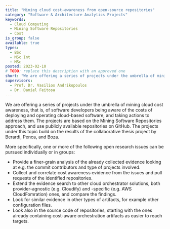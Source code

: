 ```yaml
---
title: "Mining cloud cost-awareness from open-source repositories"
category: "Software & Architecture Analytics Projects"
keywords:
  - Cloud Computing
  - Mining Software Repositories
  - Cost
is_group: false
available: true
types:
  - BSc
  - MSc Int
  - MSc
posted: 2023-02-10
# TODO: replace this description with an approved one
short: "We are offering a series of projects under the umbrella of mining cloud cost awareness, that is, of software developers being aware of the costs of deploying and operating cloud-based software."
supervisors:
  - Prof. Dr. Vasilios Andrikopoulos
  - Dr. Daniel Feitosa
---
```


We are offering a series of projects under the umbrella of mining cloud cost awareness, that is, of software developers being aware of the costs of deploying and operating cloud-based software, and taking actions to address them. The projects are based on the Mining Software Repositories approach, and use publicly available repositories on GitHub. The projects under this topic build on the results of the collaborative thesis project by Berardi, Penca, and Boza.

More specifically, one or more of the following open research issues can be pursued individually or in groups:

- Provide a finer-grain analysis of the already collected evidence looking at e.g. the commit contributors and type of projects involved.
- Collect and correlate cost awareness evidence from the issues and pull requests of the identified repositories.
- Extend the evidence search to other cloud orchestrator solutions, both provider-agnostic (e.g. Cloudify) and -specific (e.g. AWS CloudFomration) ones, and compare the findings.
- Look for similar evidence in other types of artifacts, for example other configuration files.
- Look also in the source code of repositories, starting with the ones already containing cost-aware orchestration artifacts as easier to reach targets.
